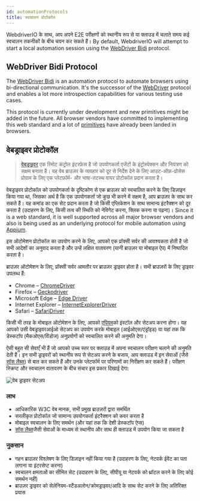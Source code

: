```yaml
---
id: automationProtocols
title: स्वचालन प्रोटोकॉल
---
```


WebdriverIO के साथ, आप अपने E2E परीक्षणों को स्थानीय रूप से या क्लाउड में चलाते समय कई स्वचालन तकनीकों के बीच चयन कर सकते हैं। By default, WebdriverIO will attempt to start a local automation session using the [WebDriver Bidi](https://w3c.github.io/webdriver-bidi/) protocol.

## WebDriver Bidi Protocol

The [WebDriver Bidi](https://w3c.github.io/webdriver-bidi/) is an automation protocol to automate browsers using bi-directional communication. It's the successor of the [WebDriver](https://w3c.github.io/webdriver/) protocol and enables a lot more introspection capabilities for various testing use cases.

This protocol is currently under development and new primitives might be added in the future. All browser vendors have committed to implementing this web standard and a lot of [primitives](https://wpt.fyi/results/webdriver/tests/bidi?label=experimental&label=master&aligned) have already been landed in browsers.

## वेबड्राइवर प्रोटोकॉल

> [वेबड्राइवर](https://w3c.github.io/webdriver/) एक रिमोट कंट्रोल इंटरफ़ेस है जो उपयोगकर्ता एजेंटों के इंट्रोस्पेक्सन और नियंत्रण को सक्षम बनाता है। यह वेब ब्राउज़र के व्यवहार को दूर से निर्देश देने के लिए आउट-ऑफ़-प्रोसेस प्रोग्राम के लिए एक प्लेटफ़ॉर्म- और भाषा-तटस्थ वायर प्रोटोकॉल प्रदान करता है।

वेबड्राइवर प्रोटोकॉल को उपयोगकर्ता के दृष्टिकोण से एक ब्राउज़र को स्वचालित करने के लिए डिज़ाइन किया गया था, जिसका अर्थ है कि एक उपयोगकर्ता जो कुछ भी करने में सक्षम है, आप ब्राउज़र के साथ कर सकते हैं। यह कमांड का एक सेट प्रदान करता है जो किसी एप्लिकेशन के साथ सामान्य इंटरैक्शन को दूर करता है (उदाहरण के लिए, किसी तत्व की स्थिति को नेविगेट करना, क्लिक करना या पढ़ना)। Since it is a web standard, it is well supported across all major browser vendors and also is being used as an underlying protocol for mobile automation using [Appium](http://appium.io).

इस ऑटोमेशन प्रोटोकॉल का उपयोग करने के लिए, आपको एक प्रॉक्सी सर्वर की आवश्यकता होती है जो सभी आदेशों का अनुवाद करता है और उन्हें लक्षित वातावरण (यानी ब्राउज़र या मोबाइल ऐप) में निष्पादित करता है।

ब्राउज़र ऑटोमेशन के लिए, प्रॉक्सी सर्वर आमतौर पर ब्राउज़र ड्राइवर होता है। सभी ब्राउज़रों के लिए ड्राइवर उपलब्ध हैं:

- Chrome – [ChromeDriver](http://chromedriver.chromium.org/downloads)
- Firefox – [Geckodriver](https://github.com/mozilla/geckodriver/releases)
- Microsoft Edge – [Edge Driver](https://developer.microsoft.com/en-us/microsoft-edge/tools/webdriver/)
- Internet Explorer – [InternetExplorerDriver](https://github.com/SeleniumHQ/selenium/wiki/InternetExplorerDriver)
- Safari – [SafariDriver](https://developer.apple.com/documentation/webkit/testing_with_webdriver_in_safari)

किसी भी तरह के मोबाइल ऑटोमेशन के लिए, आपको [एपियम](http://appium.io)को इंस्टॉल और सेटअप करना होगा। यह आपको उसी वेबड्राइवरआईओ सेटअप का उपयोग करके मोबाइल (आईओएस/एंड्रॉइड) या यहां तक कि डेस्कटॉप (मैकओएस/विंडोज) अनुप्रयोगों को स्वचालित करने की अनुमति देगा।

ऐसी बहुत सी सेवाएँ भी हैं जो आपको उच्च स्तर पर क्लाउड में अपना स्वचालन परीक्षण चलाने की अनुमति देती हैं। इन सभी ड्राइवरों को स्थानीय रूप से सेटअप करने के बजाय, आप क्लाउड में इन सेवाओं (जैसे [सॉस लैब्स](https://saucelabs.com)) से बात कर सकते हैं और उनके प्लेटफॉर्म पर परिणामों का निरीक्षण कर सकते हैं। परीक्षण स्क्रिप्ट और स्वचालन वातावरण के बीच संचार इस प्रकार दिखाई देगा:

![वेब ड्राइवर सेटअप](/img/webdriver.png)

### लाभ

- आधिकारिक W3C वेब मानक, सभी प्रमुख ब्राउज़रों द्वारा समर्थित
- सरलीकृत प्रोटोकॉल जो सामान्य उपयोगकर्ता इंटरैक्शन को कवर करता है
- मोबाइल स्वचालन के लिए समर्थन (और यहां तक कि देशी डेस्कटॉप ऐप्स)
- [सॉस लैब्स](https://saucelabs.com)जैसी सेवाओं के माध्यम से स्थानीय और साथ ही क्लाउड में उपयोग किया जा सकता है

### नुकसान

- गहन ब्राउज़र विश्लेषण के लिए डिज़ाइन नहीं किया गया है (उदाहरण के लिए, नेटवर्क ईवेंट का पता लगाना या इंटरसेप्ट करना)
- स्वचालन क्षमताओं का सीमित सेट (उदाहरण के लिए, सीपीयू या नेटवर्क को थ्रॉटल करने के लिए कोई समर्थन नहीं)
- ब्राउज़र ड्राइवर को सेलेनियम-स्टैंडअलोन/क्रोमड्राइवर/आदि के साथ सेट करने के लिए अतिरिक्त प्रयास

